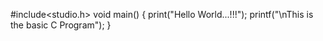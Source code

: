 
#include<studio.h>
void main()
{
  print("Hello World...!!!");
printf("\nThis is the basic C Program");
}
